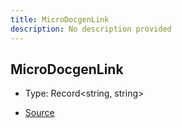 ```yaml
---
title: MicroDocgenLink
description: No description provided
---
```


## MicroDocgenLink

- Type: Record\<string, string>

- [Source](https://github.com/neplextech/micro-docgen/blob/38358ca74767eba2bb03bd633518726d6b884070/src/documentation.ts#L19)